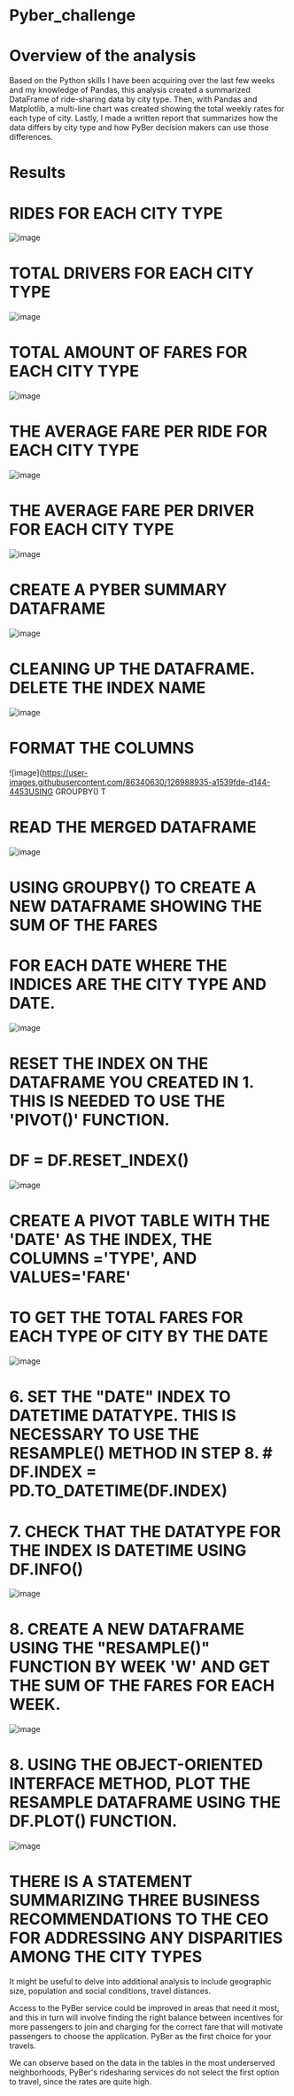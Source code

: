 # Pyber_challenge

# Overview of the analysis

Based on the Python skills I have been acquiring over the last few weeks and my knowledge of Pandas, this analysis created a summarized DataFrame of ride-sharing data by city type. Then, with Pandas and Matplotlib, a multi-line chart was created showing the total weekly rates for each type of city. Lastly, I made a written report that summarizes how the data differs by city type and how PyBer decision makers can use those differences.

# Results

# RIDES FOR EACH CITY TYPE
![image](https://user-images.githubusercontent.com/86340630/126987639-7d91f907-a288-4ffb-9af5-5fa61cdef4d3.png)

# TOTAL DRIVERS FOR EACH CITY TYPE
![image](https://user-images.githubusercontent.com/86340630/126987760-2f92e4d6-8bdf-4fb0-9c2d-ac7ab9e75b66.png)

# TOTAL AMOUNT OF FARES FOR EACH CITY TYPE
![image](https://user-images.githubusercontent.com/86340630/126987823-f64dfbca-16dc-44ea-80db-8565e3976c92.png)

# THE AVERAGE FARE PER RIDE FOR EACH CITY TYPE
![image](https://user-images.githubusercontent.com/86340630/126988561-b04aedcc-2af6-4989-8b54-036b1133c6af.png)

# THE AVERAGE FARE PER DRIVER FOR EACH CITY TYPE
![image](https://user-images.githubusercontent.com/86340630/126988640-c14a0428-b960-4677-8982-0b1ef88a6e6e.png)

# CREATE A PYBER SUMMARY DATAFRAME
![image](https://user-images.githubusercontent.com/86340630/126988713-ecd7db35-7e0f-4665-ba1a-8ab658d74343.png)

# CLEANING UP THE DATAFRAME. DELETE THE INDEX NAME
![image](https://user-images.githubusercontent.com/86340630/126988782-403ed450-5b1e-4859-b64d-9ba7ab278a14.png)

# FORMAT THE COLUMNS
![image](https://user-images.githubusercontent.com/86340630/126988935-a1539fde-d144-4453USING GROUPBY() T

# READ THE MERGED DATAFRAME
![image](https://user-images.githubusercontent.com/86340630/126989034-75ae163d-b4ed-4d09-99cb-f7ba319dc882.png)

# USING GROUPBY() TO CREATE A NEW DATAFRAME SHOWING THE SUM OF THE FARES 
# FOR EACH DATE WHERE THE INDICES ARE THE CITY TYPE AND DATE.
![image](https://user-images.githubusercontent.com/86340630/126989209-21bd9e47-4123-4a67-8a31-2b57ade44684.png)

# RESET THE INDEX ON THE DATAFRAME YOU CREATED IN 1. THIS IS NEEDED TO USE THE 'PIVOT()' FUNCTION.
# DF = DF.RESET_INDEX()
![image](https://user-images.githubusercontent.com/86340630/126989358-e58cc05f-1e21-4742-9ff0-33deccb9cd29.png)

# CREATE A PIVOT TABLE WITH THE 'DATE' AS THE INDEX, THE COLUMNS ='TYPE', AND VALUES='FARE' 
# TO GET THE TOTAL FARES FOR EACH TYPE OF CITY BY THE DATE
![image](https://user-images.githubusercontent.com/86340630/126989527-fcf4fa5a-11bb-48c8-b987-ec10b0192a45.png)

# 6. SET THE "DATE" INDEX TO DATETIME DATATYPE. THIS IS NECESSARY TO USE THE RESAMPLE() METHOD IN STEP 8. # DF.INDEX = PD.TO_DATETIME(DF.INDEX)
# 7. CHECK THAT THE DATATYPE FOR THE INDEX IS DATETIME USING DF.INFO()
![image](https://user-images.githubusercontent.com/86340630/126989627-e95ba900-c225-4caa-a8d2-210f01c91104.png)

# 8. CREATE A NEW DATAFRAME USING THE "RESAMPLE()" FUNCTION BY WEEK 'W' AND GET THE SUM OF THE FARES FOR EACH WEEK.
![image](https://user-images.githubusercontent.com/86340630/126989733-a4842d0c-7acf-44e3-a362-8ef49f5a42a3.png)

# 8. USING THE OBJECT-ORIENTED INTERFACE METHOD, PLOT THE RESAMPLE DATAFRAME USING THE DF.PLOT() FUNCTION.
![image](https://user-images.githubusercontent.com/86340630/126989787-86244a01-176d-4479-80f6-788851db193a.png)

# THERE IS A STATEMENT SUMMARIZING THREE BUSINESS RECOMMENDATIONS TO THE CEO FOR ADDRESSING ANY DISPARITIES AMONG THE CITY TYPES
It might be useful to delve into additional analysis to include geographic size, population and social conditions, travel distances.

Access to the PyBer service could be improved in areas that need it most, and this in turn will involve finding the right balance between incentives for more passengers to join and charging for the correct fare that will motivate passengers to choose the application. PyBer as the first choice for your travels.

We can observe based on the data in the tables in the most underserved neighborhoods, PyBer's ridesharing services do not select the first option to travel, since the rates are quite high.

